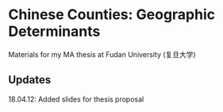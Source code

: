 # Chinese Counties: Geographic Determinants

Materials for my MA thesis at Fudan University (复旦大学)

## Updates
18.04.12: Added slides for thesis proposal
